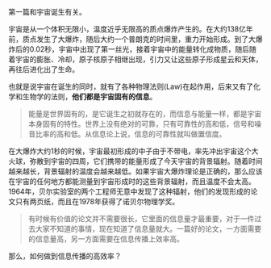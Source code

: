 第一篇和宇宙诞生有关。

宇宙是从一个体积无限小，温度近乎无限高的质点爆炸产生的。在大约138亿年前，质点发生了大爆炸，随后大约一个普朗克的时间里，重力开始形成。到了大爆炸后的0.02秒，宇宙中出现了第一丝光，接着宇宙中的能量转化成物质，随后随着宇宙的膨胀、冷却，原子核原子相继出现，引力又让这些原子形成星云和天体，再往后进化出了生命。

也就是说宇宙在诞生的同时，就有了各种物理法则\(Law\)在起作用，后来又有了化学和生物学的法则，**他们都是宇宙固有的信息**。

> 能量是世界固有的，是它诞生之初就存在的，而信息与能量一样，都是宇宙本身固有的特性。世界上没有绝对的可靠，只有可靠性的高和低，信号和噪音比率的高和低。从信息论上说，信息的可靠性就叫做置信度。

在大爆炸大约1秒的时候，宇宙最初形成的中子由于不带电，率先冲出宇宙这个大火球，弥散到宇宙的四周，它们携带的能量形成了今天宇宙的背景辐射。随着时间越来越长，背景辐射的温度会越来越低。如果宇宙大爆炸理论是正确的，那么应该在宇宙的任何地方都能测量到宇宙形成时的这些背景辐射，而且温度不会太高。1964年，贝尔实验室的两个工程师无意中发现了这种辐射，他们的发现形成的论文只有两页纸，而且在1978年获得了诺贝尔物理学奖。

> 有时候有价值的论文并不需要很长，它里面的信息量才最重要，对于一件过去大家不知道的事情，现在知道了信息量就大。一篇好的论文，一方面需要的信息量高，另一方面需要在信息传播上效率高。

那么，如何做到信息传播的高效率？





